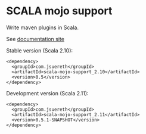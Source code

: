 # SCALA mojo support #

Write maven plugins in Scala.


See [documentation site](http://jsuereth.com/scala-mojo-support)

Stable version (Scala 2.10):

    <dependency>
      <groupId>com.jsuereth</groupId>
      <artifactId>scala-mojo-support_2.10</artifactId>
      <version>0.5</version>
    </dependency>


Development version (Scala 2.11):

    <dependency>
      <groupId>com.jsuereth</groupId>
      <artifactId>scala-mojo-support_2.11</artifactId>
      <version>0.5.1-SNAPSHOT</version>
    </dependency>

